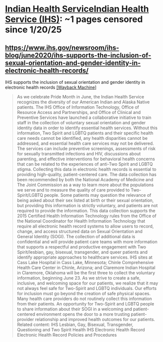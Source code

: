 



# [Indian Health ServiceIndian Health Service (IHS)](ihs.gov): ~1 pages censored since 1/20/25

## https://www.ihs.gov/newsroom/ihs-blog/june2020/ihs-supports-the-inclusion-of-sexual-orientation-and-gender-identity-in-electronic-health-records/


IHS supports the inclusion of sexual orientation and gender identity in electronic health records [[Wayback Machine]](https://web.archive.org/web/20240000000000*/https://www.ihs.gov/newsroom/ihs-blog/june2020/ihs-supports-the-inclusion-of-sexual-orientation-and-gender-identity-in-electronic-health-records/)

> As we celebrate Pride Month in June, the Indian Health Service recognizes the diversity of our American Indian and Alaska Native patients. The IHS Office of Information Technology, Office of Resource Access and Partnerships, and Office of Clinical and Preventive Services have launched a collaborative initiative to train staff in the collection of voluntary sexual orientation and gender identity data in order to identify essential health services. Without this information, Two Spirit and LGBTQ patients and their specific health care needs cannot be identified, any health disparities cannot be addressed, and essential health care services may not be delivered. The services can include preventive screenings, assessments of risk for sexually transmitted infections and HIV, discussions about parenting, and effective interventions for behavioral health concerns that can be related to the experiences of anti-Two Spirit and LGBTQ stigma. Collecting this data in electronic health records is essential to providing high-quality, patient-centered care. The data collection has been recommended by both the National Academy of Medicine and The Joint Commission as a way to learn more about the populations we serve and to measure the quality of care provided to Two-Spirit/LGBTQ people. Some patients may question the relevance of being asked about their sex listed at birth or their sexual orientation, but providing this information is strictly voluntary, and patients are not required to provide the information. This data collection supports the 2015 Certified Health Information Technology rules from the Office of the National Coordinator for Health Information Technology that require all electronic health record systems to allow users to record, change, and access structured data on Sexual Orientation and General Identity (SOGI). The collection of additional data is confidential and will provide patient care teams with more information that supports a respectful and productive engagement with Two Spirit/lesbian, gay, bisexual, transgender, and queer patients and identify appropriate approaches to healthcare services. IHS sites at Cass Lake Hospital in Cass Lake, Minnesota; Chinle Comprehensive Health Care Center in Chinle, Arizona; and Claremore Indian Hospital in Claremore, Oklahoma will be the first three to collect the voluntary information, beginning June 23. As we strive to create a safe, inclusive, and welcoming space for our patients, we realize that it may not always feel safe for Two-Spirit and LGBTQ individuals. Our efforts for inclusion must go beyond the creation of safe physical spaces. Many health care providers do not routinely collect this information from their patients. An opportunity for Two-Spirit and LGBTQ people to share information about their SOGI in a welcoming and patient-centered environment opens the door to a more trusting patient-provider relationship and improved health outcomes for our patients. Related content: IHS Lesbian, Gay, Bisexual, Transgender, Questioning and Two Spirit Health IHS Electronic Health Record Electronic Health Record Policies and Procedures